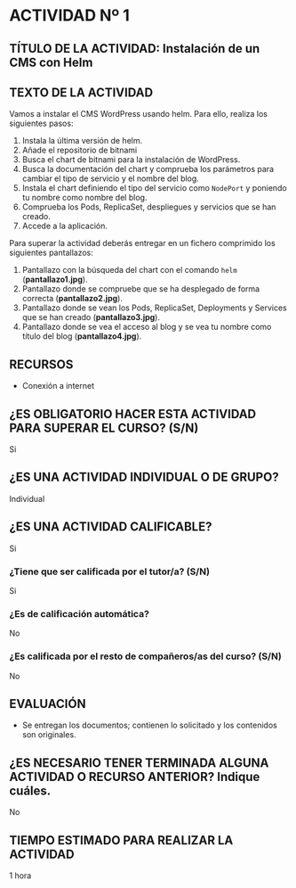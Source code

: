 # ACTIVIDAD Nº 1

## TÍTULO DE LA ACTIVIDAD:  Instalación de un CMS con Helm

## TEXTO DE LA ACTIVIDAD

Vamos a instalar el CMS WordPress usando helm. Para ello, realiza los siguientes pasos:

1. Instala la última versión de helm.
2. Añade el repositorio de bitnami
3. Busca el chart de bitnami para la instalación de WordPress. 
4. Busca la documentación del chart y comprueba los parámetros para cambiar el tipo de servicio y el nombre del blog.
5. Instala el chart definiendo el tipo del servicio como `NodePort` y poniendo tu nombre como nombre del blog.
6. Comprueba los Pods, ReplicaSet, despliegues y servicios que se han creado.
7. Accede a la aplicación.

Para superar la actividad deberás entregar en un fichero comprimido los siguientes pantallazos:

1. Pantallazo con la búsqueda del chart con el comando `helm` (**pantallazo1.jpg**).
2. Pantallazo donde se compruebe que se ha desplegado de forma correcta (**pantallazo2.jpg**).
3. Pantallazo donde se vean los Pods, ReplicaSet, Deployments y Services que se han creado (**pantallazo3.jpg**).
4. Pantallazo donde se vea el acceso al blog y se vea tu nombre como título del blog (**pantallazo4.jpg**).


## RECURSOS

* Conexión a internet

## ¿ES OBLIGATORIO HACER ESTA ACTIVIDAD PARA SUPERAR EL CURSO? (S/N)

Si

## ¿ES UNA ACTIVIDAD INDIVIDUAL O DE GRUPO?

Individual

## ¿ES UNA ACTIVIDAD CALIFICABLE?

Si

### ¿Tiene que ser calificada por el tutor/a? (S/N) 

Si

### ¿Es de calificación automática?

No

### ¿Es calificada por el resto de compañeros/as del curso? (S/N)

No

## EVALUACIÓN

* Se entregan los documentos; contienen lo solicitado y los contenidos son originales.

## ¿ES NECESARIO TENER TERMINADA ALGUNA ACTIVIDAD O RECURSO ANTERIOR? Indique cuáles.

No

## TIEMPO ESTIMADO PARA REALIZAR LA ACTIVIDAD

1 hora
